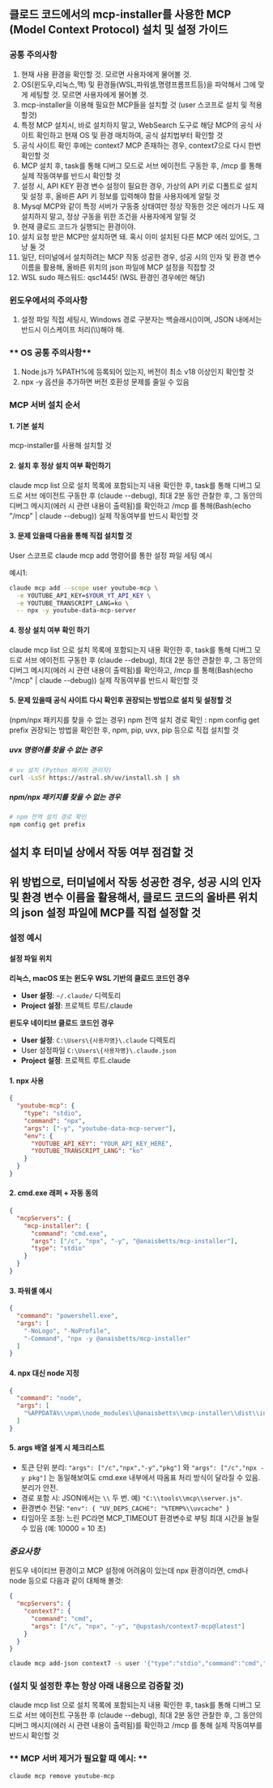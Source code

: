 ## 클로드 코드에서의 mcp-installer를 사용한 MCP (Model Context Protocol) 설치 및 설정 가이드 

### 공통 주의사항
1. 현재 사용 환경을 확인할 것. 모르면 사용자에게 물어볼 것. 
2. OS(윈도우,리눅스,맥) 및 환경들(WSL,파워셀,명령프롬프트등)을 파악해서 그에 맞게 세팅할 것. 모르면 사용자에게 물어볼 것.
3. mcp-installer을 이용해 필요한 MCP들을 설치할 것
   (user 스코프로 설치 및 적용할것)
4. 특정 MCP 설치시, 바로 설치하지 말고, WebSearch 도구로 해당 MCP의 공식 사이트 확인하고 현재 OS 및 환경 매치하여, 공식 설치법부터 확인할 것
5. 공식 사이트 확인 후에는 context7 MCP 존재하는 경우, context7으로 다시 한번 확인할 것
6. MCP 설치 후, task를 통해 디버그 모드로 서브 에이전트 구동한 후, /mcp 를 통해 실제 작동여부를 반드시 확인할 것 
7. 설정 시, API KEY 환경 변수 설정이 필요한 경우, 가상의 API 키로 디폴트로 설치 및 설정 후, 올바른 API 키 정보를 입력해야 함을 사용자에게 알릴 것
8. Mysql MCP와 같이 특정 서버가 구동중 상태여만 정상 작동한 것은 에러가 나도 재설치하지 말고, 정상 구동을 위한 조건을 사용자에게 알릴 것
9. 현재 클로드 코드가 실행되는 환경이야.
10. 설치 요청 받은 MCP만 설치하면 돼. 혹시 이미 설치된 다른 MCP 에러 있어도, 그냥 둘 것
11. 일단, 터미널에서 설치하려는 MCP 작동 성공한 경우, 성공 시의 인자 및 환경 변수 이름을 활용해, 올바른 위치의 json 파일에 MCP 설정을 직접할 것
12. WSL sudo 패스워드: qsc1445! (WSL 환경인 경우에만 해당)

### 윈도우에서의 주의사항
1. 설정 파일 직접 세팅시, Windows 경로 구분자는 백슬래시(\)이며, JSON 내에서는 반드시 이스케이프 처리(\\\\)해야 해.

### ** OS 공통 주의사항**
1. Node.js가 %PATH%에 등록되어 있는지, 버전이 최소 v18 이상인지 확인할 것
2. npx -y 옵션을 추가하면 버전 호환성 문제를 줄일 수 있음

### MCP 서버 설치 순서

#### 1. 기본 설치
mcp-installer를 사용해 설치할 것

#### 2. 설치 후 정상 설치 여부 확인하기    
claude mcp list 으로 설치 목록에 포함되는지 내용 확인한 후,
task를 통해 디버그 모드로 서브 에이전트 구동한 후 (claude --debug), 최대 2분 동안 관찰한 후, 그 동안의 디버그 메시지(에러 시 관련 내용이 출력됨)를 확인하고 /mcp 를 통해(Bash(echo "/mcp" | claude --debug)) 실제 작동여부를 반드시 확인할 것

#### 3. 문제 있을때 다음을 통해 직접 설치할 것

User 스코프로 claude mcp add 명령어를 통한 설정 파일 세팅 예시

예시1:
```bash
claude mcp add --scope user youtube-mcp \
  -e YOUTUBE_API_KEY=$YOUR_YT_API_KEY \
  -e YOUTUBE_TRANSCRIPT_LANG=ko \
  -- npx -y youtube-data-mcp-server
```

#### 4. 정상 설치 여부 확인 하기
claude mcp list 으로 설치 목록에 포함되는지 내용 확인한 후,
task를 통해 디버그 모드로 서브 에이전트 구동한 후 (claude --debug), 최대 2분 동안 관찰한 후, 그 동안의 디버그 메시지(에러 시 관련 내용이 출력됨)를 확인하고, /mcp 를 통해(Bash(echo "/mcp" | claude --debug)) 실제 작동여부를 반드시 확인할 것

#### 5. 문제 있을때 공식 사이트 다시 확인후 권장되는 방법으로 설치 및 설정할 것
(npm/npx 패키지를 찾을 수 없는 경우) npm 전역 설치 경로 확인 : npm config get prefix
권장되는 방법을 확인한 후, npm, pip, uvx, pip 등으로 직접 설치할 것

##### uvx 명령어를 찾을 수 없는 경우
```bash
# uv 설치 (Python 패키지 관리자)
curl -LsSf https://astral.sh/uv/install.sh | sh
```

##### npm/npx 패키지를 찾을 수 없는 경우
```bash
# npm 전역 설치 경로 확인
npm config get prefix
```

## 설치 후 터미널 상에서 작동 여부 점검할 것

## 위 방법으로, 터미널에서 작동 성공한 경우, 성공 시의 인자 및 환경 변수 이름을 활용해서, 클로드 코드의 올바른 위치의 json 설정 파일에 MCP를 직접 설정할 것

### 설정 예시

#### 설정 파일 위치
**리눅스, macOS 또는 윈도우 WSL 기반의 클로드 코드인 경우**
- **User 설정**: `~/.claude/` 디렉토리
- **Project 설정**: 프로젝트 루트/.claude

**윈도우 네이티브 클로드 코드인 경우**
- **User 설정**: `C:\Users\{사용자명}\.claude` 디렉토리
- User 설정파일  `C:\Users\{사용자명}\.claude.json`
- **Project 설정**: 프로젝트 루트\.claude

#### 1. npx 사용
```json
{
  "youtube-mcp": {
    "type": "stdio",
    "command": "npx",
    "args": ["-y", "youtube-data-mcp-server"],
    "env": {
      "YOUTUBE_API_KEY": "YOUR_API_KEY_HERE",
      "YOUTUBE_TRANSCRIPT_LANG": "ko"
    }
  }
}
```

#### 2. cmd.exe 래퍼 + 자동 동의
```json
{
  "mcpServers": {
    "mcp-installer": {
      "command": "cmd.exe",
      "args": ["/c", "npx", "-y", "@anaisbetts/mcp-installer"],
      "type": "stdio"
    }
  }
}
```

#### 3. 파워셸 예시
```json
{
  "command": "powershell.exe",
  "args": [
    "-NoLogo", "-NoProfile",
    "-Command", "npx -y @anaisbetts/mcp-installer"
  ]
}
```

#### 4. npx 대신 node 지정
```json
{
  "command": "node",
  "args": [
    "%APPDATA%\\npm\\node_modules\\@anaisbetts\\mcp-installer\\dist\\index.js"
  ]
}
```

#### 5. args 배열 설계 시 체크리스트
- 토큰 단위 분리: `"args": ["/c","npx","-y","pkg"]` 와 `"args": ["/c","npx -y pkg"]` 는 동일해보여도 cmd.exe 내부에서 따옴표 처리 방식이 달라질 수 있음. 분리가 안전.
- 경로 포함 시: JSON에서는 `\\` 두 번. 예) `"C:\\tools\\mcp\\server.js"`.
- 환경변수 전달: `"env": { "UV_DEPS_CACHE": "%TEMP%\\uvcache" }`
- 타임아웃 조정: 느린 PC라면 MCP_TIMEOUT 환경변수로 부팅 최대 시간을 늘릴 수 있음 (예: 10000 = 10 초) 

### *중요사항*
윈도우 네이티브 환경이고 MCP 설정에 어려움이 있는데 npx 환경이라면, cmd나 node 등으로 다음과 같이 대체해 볼것:

```json
{
  "mcpServers": {
    "context7": {
      "command": "cmd",
      "args": ["/c", "npx", "-y", "@upstash/context7-mcp@latest"]
    }
  }
}
```

```bash
claude mcp add-json context7 -s user '{"type":"stdio","command":"cmd","args": ["/c", "npx", "-y", "@upstash/context7-mcp@latest"]}'
```

### (설치 및 설정한 후는 항상 아래 내용으로 검증할 것)
claude mcp list 으로 설치 목록에 포함되는지 내용 확인한 후,
task를 통해 디버그 모드로 서브 에이전트 구동한 후 (claude --debug), 최대 2분 동안 관찰한 후, 그 동안의 디버그 메시지(에러 시 관련 내용이 출력됨)를 확인하고 /mcp 를 통해 실제 작동여부를 반드시 확인할 것

### ** MCP 서버 제거가 필요할 때 예시: **
```bash
claude mcp remove youtube-mcp
```